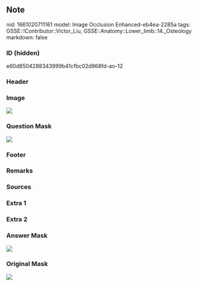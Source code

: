 ## Note
nid: 1661020711161
model: Image Occlusion Enhanced-eb4ea-2285a
tags: GSSE::!Contributor::Victor_Liu, GSSE::Anatomy::Lower_limb::14._Osteology
markdown: false

### ID (hidden)
e60d8504288343999b41cfbc02d968fd-ao-12

### Header


### Image
<img src="tmpn87gise0.png">

### Question Mask
<img src="e60d8504288343999b41cfbc02d968fd-ao-12-Q.svg">

### Footer


### Remarks


### Sources


### Extra 1


### Extra 2


### Answer Mask
<img src="e60d8504288343999b41cfbc02d968fd-ao-12-A.svg">

### Original Mask
<img src="e60d8504288343999b41cfbc02d968fd-ao-O.svg">
